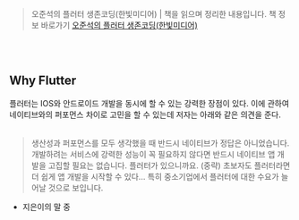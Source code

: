 > 오준석의 플러터 생존코딩(한빛미디어) | 책을 읽으며 정리한 내용입니다. 책 정보 바로가기 [오준석의 플러터 생존코딩(한빛미디어)](https://www.hanbit.co.kr/store/books/look.php?p_code=B9770627589)

<br/>
<br/>

## Why Flutter

플러터는 IOS와 안드로이드 개발을 동시에 할 수 있는 강력한 장점이 있다. 이에 관하여 네이티브와의 퍼포먼스 차이로 고민을 할 수 있는데 저자는 아래와 같은 의견을 준다.
<br/>
<br/>

> 생산성과 퍼포먼스를 모두 생각했을 때 반드시 네이티브가 정답은 아니었습니다. 개발하려는 서비스에 강력한 성능이 꼭 필요하지 않다면 반드시 네이티브 앱 개발을 고집할 필요는 없습니다. 플러터가 있으니까요. (중략) 초보자도 플러터라면 더 쉽게 앱 개발을 시작할 수 있다... 특히 중소기업에서 플러터에 대한 수요가 늘어날 것으로 보입니다.

-   지은이의 말 중
